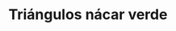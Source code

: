 ---
title: Triángulos nácar verde
date: 
draft: false

# descripcion
description : Anillo de plata 925 y nácar

materials: Plata 925

color: Plata y nácar

dimensions: 18ml diámetro

code: 05-23-0578

type: "Anillos"

categories: [destacados]

price: $2.830,00

# Images
# first image will be shown in the product page
images:
  # - image: "images/path_to_image"
  # La ubicacion de las imagenes es imagenes/Anillos/Anillos.Plata/05-23-0578-triangulos-nacar-verde
  - image: "./images/anillos/plata/05-23-0578.JPG"
---